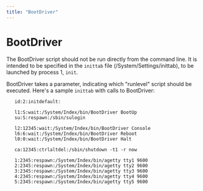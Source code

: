 ```yaml
---
title: "BootDriver"
---
```


# BootDriver

The BootDriver script should not be run directly from the command line.
It is intended to be specified in the `inittab` file
(/System/Settings/inittab), to be launched by process 1, `init`.

BootDriver takes a parameter, indicating which "runlevel" script should
be executed. Here's a sample `inittab` with calls to BootDriver:

`   id:2:initdefault: `  
`    `  
`   l1:S:wait:/System/Index/bin/BootDriver BootUp `  
`   su:S:respawn:/sbin/sulogin `  
`    `  
`   l2:12345:wait:/System/Index/bin/BootDriver Console `  
`   l6:6:wait:/System/Index/bin/BootDriver Reboot `  
`   l0:0:wait:/System/Index/bin/BootDriver Halt `  
`    `  
`   ca:12345:ctrlaltdel:/sbin/shutdown -t1 -r now `  
`    `  
`   1:2345:respawn:/System/Index/bin/agetty tty1 9600 `  
`   2:2345:respawn:/System/Index/bin/agetty tty2 9600 `  
`   3:2345:respawn:/System/Index/bin/agetty tty3 9600 `  
`   4:2345:respawn:/System/Index/bin/agetty tty4 9600 `  
`   5:2345:respawn:/System/Index/bin/agetty tty5 9600 `
